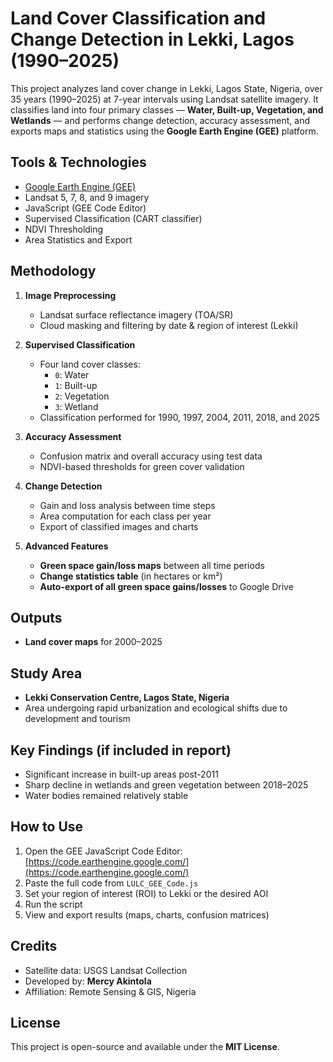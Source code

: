 # Land Cover Classification and Change Detection in Lekki, Lagos (1990–2025)

This project analyzes land cover change in Lekki, Lagos State, Nigeria, over 35 years (1990–2025) at 7-year intervals using Landsat satellite imagery. It classifies land into four primary classes — **Water, Built-up, Vegetation, and Wetlands** — and performs change detection, accuracy assessment, and exports maps and statistics using the **Google Earth Engine (GEE)** platform.

## Tools & Technologies

- [Google Earth Engine (GEE)](https://earthengine.google.com/)
- Landsat 5, 7, 8, and 9 imagery
- JavaScript (GEE Code Editor)
- Supervised Classification (CART classifier)
- NDVI Thresholding
- Area Statistics and Export

## Methodology

1. **Image Preprocessing**
   - Landsat surface reflectance imagery (TOA/SR)
   - Cloud masking and filtering by date & region of interest (Lekki)

2. **Supervised Classification**
   - Four land cover classes:
     - `0`: Water  
     - `1`: Built-up  
     - `2`: Vegetation  
     - `3`: Wetland  
   - Classification performed for 1990, 1997, 2004, 2011, 2018, and 2025

3. **Accuracy Assessment**
   - Confusion matrix and overall accuracy using test data
   - NDVI-based thresholds for green cover validation

4. **Change Detection**
   - Gain and loss analysis between time steps
   - Area computation for each class per year
   - Export of classified images and charts

5. **Advanced Features**
   - **Green space gain/loss maps** between all time periods
   - **Change statistics table** (in hectares or km²)
   - **Auto-export of all green space gains/losses** to Google Drive

## Outputs

- **Land cover maps** for 2000–2025

## Study Area

- **Lekki Conservation Centre, Lagos State, Nigeria**
- Area undergoing rapid urbanization and ecological shifts due to development and tourism

## Key Findings (if included in report)

- Significant increase in built-up areas post-2011
- Sharp decline in wetlands and green vegetation between 2018–2025
- Water bodies remained relatively stable

## How to Use

1. Open the GEE JavaScript Code Editor: [https://code.earthengine.google.com/](https://code.earthengine.google.com/)
2. Paste the full code from `LULC_GEE_Code.js`
3. Set your region of interest (ROI) to Lekki or the desired AOI
4. Run the script
5. View and export results (maps, charts, confusion matrices)

## Credits

- Satellite data: USGS Landsat Collection
- Developed by: **Mercy Akintola**
- Affiliation: Remote Sensing & GIS, Nigeria

## License

This project is open-source and available under the **MIT License**.
